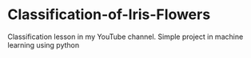 # Classification-of-Iris-Flowers
Classification lesson  in my YouTube channel. 
Simple project in machine learning using python
